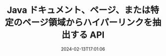 ---
############################# Static ############################
layout: "auto-gen-parser"
date: 2024-02-13T17:01:06
draft: false
otherformats: pptx rtf tex vdx vsdm vsdx vssm vssx vstm vstx vsx vtx xlam xls xlsb xlsm
ext: ppsx

############################# Head ############################
head_title: "Java のドキュメントからハイパーリンクを抽出します"
head_description: "GroupDocs.Parser for Java API を使用すると、開発者はドキュメント、ドキュメントのページ、または Excel、PowerPoint、PDF、Outlook などの特定のページ領域からハイパーリンクを抽出できます。"

############################# Header ############################
title: "Java ドキュメント、ページ、または特定のページ領域からハイパーリンクを抽出する API"
description: "GroupDocs.Parser for Java API を使用すると、ドキュメント、ドキュメントのページ、または特定のページからハイパーリンクを抽出できるため、開発者の作業が容易になります。PDF、DOCX、PPTX、EML、MSG、XLS、{322 の領域}、CSV、RTF、EPUB など。"
bg_image: "https://cms.admin.containerize.com/templates/aspose/App_Themes/V3/images/bg/header1.png"
bg_overlay: false
button:
    enable: true
    icon: "fas fa-arrow-down"
    label: "無料トライアルをダウンロード"
    link: "https://downloads.groupdocs.com/parser/java"

############################# SubMenu ############################
submenu:
    enable: true

    left:
        img_alt: "GroupDocs.Parser for Java"
        image: "https://cms.admin.containerize.com/templates/groupdocs/images/product-logos/90x90-noborder/groupdocs-parser-java.png"
        product: "GroupDocs.Parser"
        platform: "Java"

    middle:
        button:

            # button loop
            - link: "https://apireference.groupdocs.com/parser/java"
              text: "APIリファレンス"

            # button loop
            - link: "https://github.com/groupdocs-parser"
              text: "コード例"

            # button loop
            - link: "https://products.groupdocs.app/parser/family"
              text: "ライブデモ"

            # button loop
            - link: "https://purchase.groupdocs.com/pricing/parser/java"
              text: "価格設定"

    right:
        link_download: "https://downloads.groupdocs.com/parser"
        link_learn: "https://docs.groupdocs.com/parser/java"
        link_buy: "https://purchase.groupdocs.com"

############################# About ############################
about:
    enable: true
    title: "Java API 経由で PPSX ドキュメントからハイパーリンクを解析して抽出するにはどうすればよいですか?"
    content: |
        ハイパーリンクは、文書全体または文書内の特定の部分を指すテキスト、画像、またはアイコンです。ハイパーリンクを使用すると、ユーザーは Web ページまたはドキュメントに移動できます。多くの場合、ドキュメントからハイパーリンクを抽出し、それを使用して外部ドキュメントまたは Web ページにアクセスすることが必要になります。 GroupDocs.Parser for Java は、テキストおよびメタデータ抽出ソリューションを実装するための完全な機能を提供する魅力的なドキュメント テキスト抽出 API です。 PDF、メール、電子書籍、Microsoft Office 形式からのテキストとハイパーリンクの抽出をサポートしています: Word (DOC、DOCX)、PowerPoint (PPT、PPTX)、Excel ( XLS、XLSX)、LibreOffice 形式など。ドキュメントの解析、プレーンテキストと構造化テキストの抽出、キーワードによるテキスト検索、メタデータや画像、コンテナや添付ファイルの抽出など、いくつかの高度な機能をサポートしています。
        
        

############################# Steps ############################
steps:
    enable: true
    title_left: "Java の PPSX からハイパーリンクを抽出します"
    content_left: |
        [GroupDocs.Parser for Java](/ja/parser/java/) を使用すると、Java 開発者は、いくつかの簡単な手順を実装することで、PPSX ファイルからハイパーリンクを簡単に抽出できます。
        
        * 最初のドキュメントの [Parser](https://reference.groupdocs.com/java/parser/com.groupdocs.parser/Parser) オブジェクトをインスタンス化します。
        * ドキュメントがハイパーリンク抽出をサポートしているかどうかを確認します。
        * [getHyperlinks](https://reference.groupdocs.com/parser/java/com.groupdocs.parser/parser/#getHyperlinks--) メソッドを呼び出し、[PageHyperlinkArea](https://reference.groupdocs.com/parser/java/com.groupdocs.parser.data/PageHyperlinkArea) オブジェクト。
        * コレクションを反復処理して、ハイパーリンクのテキストと URL を取得します。

    title_right: "ハイパーリンク抽出の詳細"
    content_right: |
        * <a href="https://docs.groupdocs.com/parser/java/extract-hyperlinks-from-document/">ドキュメントからハイパーリンクを抽出する方法</a>
        * <a href="https://docs.groupdocs.com/parser/java/extract-hyperlinks-from-document-page/">ドキュメントページからハイパーリンクを抽出する方法</a>
        * <a href="https://docs.groupdocs.com/parser/java/extract-hyperlinks-from-document-page-area/">ドキュメントのページ領域からハイパーリンクを抽出する方法</a>
    
    code: |
     {{% parser/additional-styles %}}
     {{< parser/code-parser title="Java サンプルコードを使用して PPSX ファイルからハイパーリンクを抽出する方法">}}

        ```java    
        // GroupDocs.Parser API を使用して PPSX ファイルからハイパーリンクを抽出します
        // Parserクラスのインスタンスを作成する
        try (Parser parser = new Parser(Constants.HyperlinksPdf)) {
            // ドキュメントがハイパーリンク抽出をサポートしているかどうかを確認する
            if (!parser.getFeatures().isHyperlinks()) {
                System.out.println("ドキュメントはハイパーリンク抽出をサポートしていません。");
                return;
            }
            // ドキュメントからハイパーリンクを抽出する
            Iterable<PageHyperlinkArea> hyperlinks = parser.getHyperlinks();
            // ハイパーリンクを反復処理する
            for (PageHyperlinkArea h : hyperlinks) {
                // ハイパーリンクのテキストを印刷する
                System.out.println(h.getText());
                // ハイパーリンクの URL を出力する
                System.out.println(h.getUrl());
                System.out.println();
            }
        }
        ```
     {{< /parser/code-parser >}}

############################# More ############################
more:
    enable: true
    title_left: "システム要求"
    content_left: |
        GroupDocs.Parser for Java API は、すべての主要なプラットフォームとオペレーティング システムでサポートされています。以下のコードを実行する前に、次の前提条件がシステムにインストールされていることを確認してください。
        
        * オペレーティング システム: Microsoft Windows、Linux、MacOS
        * 開発環境: NetBeans, Intellij IDEA, Eclipse, etc.
        * フレームワーク
        * GroupDocs.Parser for Java の最新バージョンを [Maven](https://repository.groupdocs.com/webapp/#/artifacts/browse/tree/General/repo/com/groupdocs/groupdocs-parser) からダウンロードします

    title_right: "GroupDocs.Parser for Java を使用する理由"
    content_right: |
        * サポートされているドキュメントからのプレーン テキスト抽出のサポート    
        * ユーザー定義のテンプレートを使用したドキュメントの解析    
        * 構造化テキスト抽出を完全にサポート    
        * キーワードおよび正規表現によるテキスト検索    
        * 書式設定されたテキスト、メタデータ、画像、コンテナ、添付ファイルを抽出します    
        * サポートされている一部のドキュメント形式の目次を抽出します    
        * PDF ドキュメントからのフォーム データを解析する    
        * ドキュメントからハイパーリンクを抽出する   
        
############################# About Formats ############################
about_formats:
    enable: true

############################# More Formats ############################
more_formats:
    enable: true
    title: "他のドキュメント形式からハイパーリンクを抽出する"
    content: |
        Java ドキュメントは、ファイル形式と画像の解析とハイパーリンク抽出 API を使用します。以下に示すように、いくつかの一般的なファイル形式のデータを抽出します。

############################# Back to top ###############################
back_to_top:
    enable: true
---